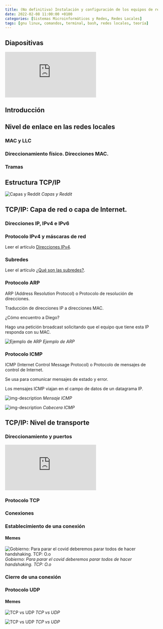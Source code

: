 ```yaml
---
title: (No definitiva) Instalación y configuración de los equipos de red
date: 2022-02-08 11:00:00 +0100
categories: [Sistemas Microinformáticos y Redes, Redes Locales]
tags: [gnu linux, comandos, terminal, bash, redes locales, teoría]
---
```


## Diapositivas

<iframe title="slides" src="https://docs.google.com/presentation/d/e/2PACX-1vQmMQscE7BwqTDO9vgsC8Hvy9lje2aUTFjF0VmAMf4QVb4oFalfrh0wUebc9iscHho8PaiVenyDoCd3/embed?start=false&loop=false&delayms=10000" frameborder="0" allowfullscreen="true" mozallowfullscreen="true" webkitallowfullscreen="true"></iframe>

## Introducción
## Nivel de enlace en las redes locales
### MAC y LLC
### Direccionamiento físico. Direcciones MAC.
### Tramas
## Estructura TCP/IP

![Capas y Reddit](/assets/img/instalacion-y-configuracion-de-los-equipos-de-red/layersMeme.jpg)
_Capas y Reddit_

## TCP/IP: Capa de red o capa de Internet.
### Direcciones IP, IPv4 e IPv6

### Protocolo IPv4 y máscaras de red

Leer el artículo [Direcciones IPv4](/posts/direcciones-ipv4/).

### Subredes

Leer el artículo [¿Qué son las subredes?](/posts/subredes/).

### Protocolo ARP

ARP (Address Resolution Protocol) o Protocolo de resolución de direcciones.

Traducción de direcciones IP a direcciones MAC.

¿Cómo encuentro a Diego?

Hago una petición broadcast solicitando que el equipo que tiene esta IP responda con su MAC.

![Ejemplo de ARP](/assets/img/instalacion-y-configuracion-de-los-equipos-de-red/arp.png)
_Ejemplo de ARP_

### Protocolo ICMP

ICMP (Internet Control Message Protocol) o Protocolo de mensajes de control de Internet.

Se usa para comunicar mensajes de estado y error.

Los mensajes ICMP viajan en el campo de datos de un datagrama IP.

![img-description](/assets/img/instalacion-y-configuracion-de-los-equipos-de-red/icmp.png)
_Mensaje ICMP_


![img-description](/assets/img/instalacion-y-configuracion-de-los-equipos-de-red/cabeceraIcmp.png)
_Cabecera ICMP_

## TCP/IP: Nivel de transporte
### Direccionamiento y puertos

<iframe src="https://www.youtube.com/embed/hmGmeGDRUAU" title="YouTube video player" frameborder="0" allow="accelerometer; autoplay; clipboard-write; encrypted-media; gyroscope; picture-in-picture" allowfullscreen></iframe>

### Protocolo TCP
### Conexiones
### Establecimiento de una conexión


#### Memes

![Gobierno: Para parar el covid deberemos parar todos de hacer handshaking. TCP: O.o](/assets/img/instalacion-y-configuracion-de-los-equipos-de-red/tcpVsUdpMeme5.png)
_Gobierno: Para parar el covid deberemos parar todos de hacer handshaking. TCP: O.o_

### Cierre de una conexión
### Protocolo UDP

#### Memes

![TCP vs UDP](/assets/img/instalacion-y-configuracion-de-los-equipos-de-red/tcpVsUdpMeme.png)
_TCP vs UDP_

![TCP vs UDP](/assets/img/instalacion-y-configuracion-de-los-equipos-de-red/tcpVsUdpMeme4.jpg)
_TCP vs UDP_

